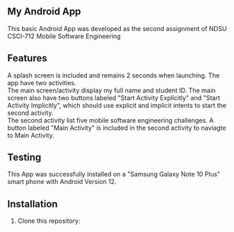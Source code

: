 ## My Android App
This basic Android App was developed as the second assignment of NDSU CSCI-712 Mobile Software Engineering

## Features
A splash screen is included and remains 2 seconds when launching.
The app have two activities.  
The main screen/activity display my full name and student ID. 
The main screen also have two buttons labeled "Start Activity Explicitly" and "Start Activity Implicitly", which should use explicit and implicit intents to start the second activity.  
The second activity list five mobile software engineering challenges. 
A button labeled "Main Activity" is included in the second activity to naviagte to Main Activity. 

## Testing
This App was successfully installed on a "Samsung Galaxy Note 10 Plus" smart phone with Android Version 12. 

## Installation
1. Clone this repository: 
